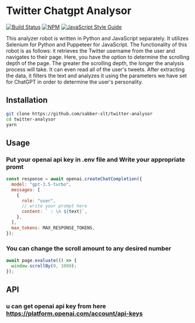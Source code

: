# Twitter Chatgpt Analysor

[![Build Status](https://travis-ci.com/chrisvxd/puppeteer-social-image.svg?branch=master)](https://travis-ci.com/chrisvxd/puppeteer-social-image) [![NPM](https://img.shields.io/npm/v/puppeteer-social-image.svg)](https://www.npmjs.com/package/puppeteer-social-image) [![JavaScript Style Guide](https://img.shields.io/badge/code_style-prettier-brightgreen.svg)](https://prettier.io)

This analyzer robot is written in Python and JavaScript separately. It utilizes Selenium for Python and Puppeteer for JavaScript.
The functionality of this robot is as follows: it retrieves the Twitter username from the user and navigates to their page. Here, you have the option to determine the scrolling depth of the page. The greater the scrolling depth, the longer the analysis process will take. It can even read all of the user's tweets.
After extracting the data, it filters the text and analyzes it using the parameters we have set for ChatGPT in order to determine the user's personality.

## Installation

```sh
git clone https://github.com/sabber-slt/twitter-analysor
cd twitter-analysor
yarn
```

## Usage

### Put your openai api key in .env file and Write your appropriate promt

```js
const response = await openai.createChatCompletion({
  model: "gpt-3.5-turbo",
  messages: [
    {
      role: "user",
      // write your prompt here
      content: ` : \n ${text}`,
    },
  ],
  max_tokens: MAX_RESPONSE_TOKENS,
});
```

### You can change the scroll amount to any desired number

```js
await page.evaluate(() => {
  window.scrollBy(0, 1000);
});
```

## API

### u can get openai api key from here <https://platform.openai.com/account/api-keys>

